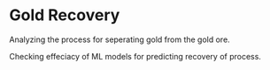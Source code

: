 # Gold Recovery

Analyzing the process for seperating gold from the gold ore.

Checking effeciacy of ML models for predicting recovery of process.
